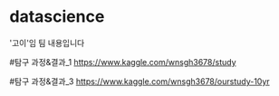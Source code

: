 # datascience
'고이'임 팀 내용입니다

#탐구 과정&결과_1
https://www.kaggle.com/wnsgh3678/study

#탐구 과정&결과_3
https://www.kaggle.com/wnsgh3678/ourstudy-10yr
